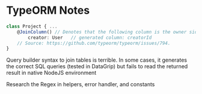 # TypeORM Notes

```typescript
class Project { ... 
  	@JoinColumn() // Denotes that the following column is the owner side, which will be added to the 'projects' table. Each project doc points to the user who created it in unidirectional way. The column will be suffixed with the keyword 'Id'. Same thing to JoinTable
		creator: User 	// generated column: creatorId
    // Source: https://github.com/typeorm/typeorm/issues/794. 
}
```

Query builder syntax to join tables is terrible. In some cases, it generates the correct SQL queries (tested in DataGrip) but fails to read the returned result in native NodeJS environment

Research the Regex in helpers, error handler, and constants
